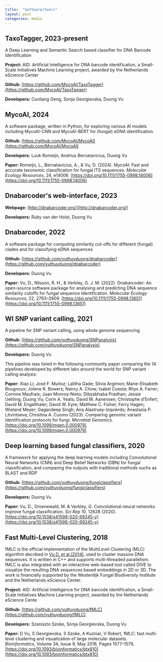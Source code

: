 ```yaml
---
title:  "Software/tools"
layout: post
categories: media
---
```

## TaxoTagger, 2023-present
A Deep Learning and Semantic Search based classifier for DNA Barcode Identification

<b>Project:</b> AID: Artificial Intelligence for DNA barcode identification, a Small-Scale Initiatives Machine Learning project, awarded by the Netherlands eScience Center 

<b>Github:</b> [https://github.com/MycoAI/TaxoTagger](https://github.com/MycoAI/TaxoTagger)

<b>Developers:</b> Cunliang Geng, Sonja Georgievska, Duong Vu

## MycoAI, 2024
A software package, written in Python, for exploring various AI models including MycoAI-CNN and MycoAI-BERT for (fungal) eDNA identification.

<b>Github:</b> [https://github.com/MycoAI/MycoAI](https://github.com/MycoAI/MycoAI)

<b>Developers:</b> Luuk Romeijn, Andrius Bernatavicius, Duong Vu

<b>Paper:</b> Romeijn, L., Bernatavicius, A., & Vu, D. (2024). MycoAI: Fast and accurate taxonomic classification for fungal ITS sequences. *Molecular Ecology Resources*, 24, e14006. [https://doi.org/10.1111/1755-0998.14006](https://doi.org/10.1111/1755-0998.14006)

## Dnabarcoder's web-interface, 2023

<b>Webpage:</b> [http://dnabarcoder.org/](http://dnabarcoder.org/)

<b>Developers:</b> Ruby van der Holst, Duong Vu

## Dnabarcoder, 2022
A software package for computing similarity cut-offs for different (fungal) clades and for classifying eDNA sequences 

<b>Github:</b> [https://github.com/vuthuyduong/dnabarcoder](https://github.com/vuthuyduong/dnabarcoder)

<b>Developers:</b> Duong Vu

<b>Paper:</b> Vu, D., Nilsson, R. H., & Verkley, G. J. M. (2022). Dnabarcoder: An open-source software package for analysing and predicting DNA sequence similarity cutoffs for fungal sequence identification. *Molecular Ecology Resources*, 22, 2793–2809. [https://doi.org/10.1111/1755-0998.13651](https://doi.org/10.1111/1755-0998.13651)

## WI SNP variant calling, 2021
A pipeline for SNP variant calling, using whole genome sequencing

<b>Github:</b> [https://github.com/vuthuyduong/SNPanalysis](https://github.com/vuthuyduong/SNPanalysis)

<b>Developers:</b> Duong Vu

This pipeline was listed in the following community paper comparing the 14 pipelines developed by different labs around the world for SNP variant calling analysis:

<b>Paper:</b> Xiao Li; José F. Muñoz; Lalitha Gade; Silvia Argimon; Marie-Elisabeth Bougnoux; Jolene R. Bowers; Nancy A. Chow; Isabel Cuesta; Rhys A. Farrer; Corinne Maufrais; Juan Monroy-Nieto; Dibyabhaba Pradhan; Jessie Uehling; Duong Vu; Corin A. Yeats; David M. Aanensen; Christophe d’Enfert; David M. Engelthaler; David W. Eyre; Matthew C. Fisher; Ferry Hagen; Wieland Meyer; Gagandeep Singh; Ana Alastruey-Izquierdo; Anastasia P. Litvintseva; Christina A. Cuomo (2023). Comparing genomic variant identification protocols for fungi. *Microbial Genomics*. [https://doi.org/10.1099/mgen.0.000979](https://doi.org/10.1099/mgen.0.000979)


## Deep learning based fungal classifiers, 2020
A framework for applying the deep learning models including Convolutional Neural Networks (CNN) and Deep Belief Networks (DBN) for fungal classification, and comparing the outputs with traditional methods suchs as BLAST and RDP

<b>Github:</b> [https://github.com/vuthuyduong/fungiclassifiers](https://github.com/vuthuyduong/fungiclassifiers)

<b>Developers:</b> Duong Vu

<b>Paper:</b> Vu, D., Groenewald, M. & Verkley, G. Convolutional neural networks improve fungal classification. *Sci Rep* 10, 12628 (2020). [https://doi.org/10.1038/s41598-020-69245-y](https://doi.org/10.1038/s41598-020-69245-y)

## Fast Multi-Level Clustering, 2018
fMLC is the official implementation of the MultiLevel Clustering (MLC) algorithm decribed in [Vu D. et al.(2014)](https://www.nature.com/articles/srep06837), used to cluster massive DNA sequences. It is written in C++ and supports multi-threaded parallelism. fMLC is also integrated with an interactive web-based tool called DIVE to visualize the resulting DNA sequences based embeddings in 2D or 3D. The work is financially supported by the Westerdijk Fungal Biodiversity Institute and the Netherlands eScience Center.

<b>Project:</b> AID: Artificial Intelligence for DNA barcode identification, a Small-Scale Initiatives Machine Learning project, awarded by the Netherlands eScience Cente

<b>Github:</b> [https://github.com/vuthuyduong/fMLC](https://github.com/vuthuyduong/fMLC)

<b>Developers:</b> Szaniszlo Szoke, Sonja Georgievska, Duong Vu

<b>Paper:</b> D Vu, S Georgievska, S Szoke, A Kuzniar, V Robert, fMLC: fast multi-level clustering and visualization of large molecular datasets. *Bioinformatics*, Volume 34, Issue 9, May 2018, Pages 1577–1579, [https://doi.org/10.1093/bioinformatics/btx810](https://doi.org/10.1093/bioinformatics/btx810)
